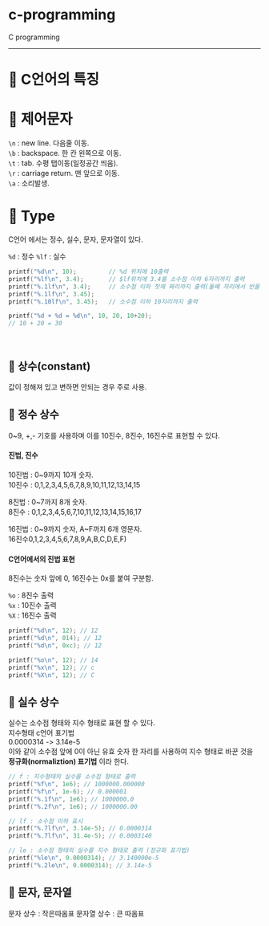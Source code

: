 # c-programming
C programming

---

<!-- # Type, 데이터 출력 -->

# 🎯 C언어의 특징

# 🎯 제어문자

`\n` : new line. 다음줄 이동.  
`\b` : backspace. 한 칸 왼쪽으로 이동.  
`\t` : tab. 수평 탭이동(일정공간 띄움).  
`\r` : carriage return. 맨 앞으로 이동.  
`\a` : 소리발생.


# 🎯 Type

C언어 에서는 정수, 실수, 문자, 문자열이 있다.

`%d` : 정수
`%lf` : 실수

```c
printf("%d\n", 10);         // %d 위치에 10출력
printf("%lf\n", 3.4);       // $lf위치에 3.4를 소수점 이하 6자리까지 출력
printf("%.1lf\n", 3.4);     // 소수점 이하 첫재 짜리까지 출력(둘째 자리에서 반올림)
printf("%.1lf\n", 3.45);
printf("%.10lf\n", 3.45);   // 소수점 이하 10자리까지 출력

printf("%d + %d = %d\n", 10, 20, 10+20);
// 10 + 20 = 30
```

<br>

## 📌 상수(constant)

값이 정해져 있고 변하면 안되는 경우 주로 사용.

## 📍 정수 상수

0~9, +,- 기호를 사용하며 이를 10진수, 8진수, 16진수로 표현할 수 있다.

#### 진법, 진수

10진법 : 0~9까지 10개 숫자.  
10진수 : 0,1,2,3,4,5,6,7,8,9,10,11,12,13,14,15 

8진법 : 0~7까지 8개 숫자.  
8진수 : 0,1,2,3,4,5,6,7,10,11,12,13,14,15,16,17  

16진법 : 0~9까지 숫자, A~F까지 6개 영문자.  
16진수0,1,2,3,4,5,6,7,8,9,A,B,C,D,E,F)  

#### C언어에서의 진법 표현

8진수는 숫자 앞에 0, 16진수는 0x를 붙여 구분함.

`%o` : 8진수 출력  
`%x` : 10진수 출력  
`%X` : 16진수 출력  

```c
printf("%d\n", 12); // 12
printf("%d\n", 014); // 12
printf("%d\n", 0xc); // 12

printf("%o\n", 12); // 14
printf("%x\n", 12); // c
printf("%X\n", 12); // C
```

## 📍 실수 상수

실수는 소수점 형태와 지수 형태로 표현 할 수 있다.  
지수형태 c언어 표기법  
0.0000314 -> 3.14e-5  
이와 같이 소수점 앞에 0이 아닌 유효 숫자 한 자리를 사용하여 지수 형태로 바꾼 것을 **정규화(normaliztion) 표기법** 이라 한다.

```c
// f : 지수형태의 실수를 소수점 형태로 출력
printf("%f\n", 1e6); // 1000000.000000
printf("%f\n", 1e-6); // 0.000001
printf("%.1f\n", 1e6); // 1000000.0
printf("%.2f\n", 1e6); // 1000000.00

// lf : 소수점 이하 표시
printf("%.7lf\n", 3.14e-5); // 0.0000314
printf("%.7lf\n", 31.4e-5); // 0.0003140

// le : 소수점 형태의 실수를 지수 형태로 출력 (정규화 표기법)
printf("%le\n", 0.0000314); // 3.140000e-5
printf("%.2le\n", 0.0000314); // 3.14e-5
```

## 📍 문자, 문자열 

문자 상수 : 작은따옴표
문자열 상수 : 큰 따옴표